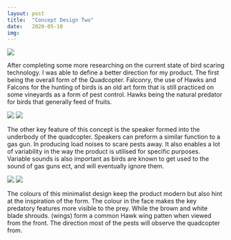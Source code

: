 ```yaml
---
layout: post
title:  "Concept Design Two"
date:   2020-05-10
img:
---
```

<img src="{{site.baseurl}}/assets/img/DesignImages/Drone2.JPG">

 After completing some more researching on the current state of bird scaring technology. I was able to define a better direction for my product. The first being the overall form of the Quadcopter. Falconry, the use of Hawks and Falcons for the hunting of birds is an old art form that is still practiced on some vineyards as a form of pest control. Hawks being the natural predator for birds that generally feed of fruits.   

<img src="{{site.baseurl}}/assets/img/DesignImages/Drone2.1.JPG">
<img src="{{site.baseurl}}/assets/img/DesignImages/Drone2.2.JPG">

The other key feature of this concept is the speaker formed into the underbody of the quadcopter. Speakers can preform a similar function to a gas gun. In producing load noises to scare pests away. It also enables a lot of variability in the way the product is utilised for specific purposes. Variable sounds is also important as birds are known to get used to the sound of gas guns ect, and will eventually ignore them.

<img src="{{site.baseurl}}/assets/img/DesignImages/Drone2.3.JPG">
<img src="{{site.baseurl}}/assets/img/DesignImages/Drone2.4.JPG">

The colours of this minimalist design keep the product modern but also hint at the inspiration of the form. The colour in the face makes the key predatory features more visible to the prey. While the brown and white blade shrouds. (wings) form a common Hawk wing patten when viewed from the front. The direction most of the pests will observe the quadcopter from.   
   
